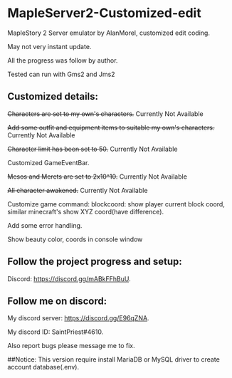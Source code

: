 # MapleServer2-Customized-edit
MapleStory 2 Server emulator by AlanMorel, customized edit coding.

May not very instant update.

All the progress was follow by author.

Tested can run with Gms2 and Jms2

## Customized details:
~~Characters are set to my own's characters.~~ Currently Not Available

~~Add some outfit and equipment items to suitable my own's characters.~~ Currently Not Available

~~Character limit has been set to 50.~~ Currently Not Available

Customized GameEventBar.

~~Mesos and Merets are set to 2x10^10.~~ Currently Not Available

~~All character awakened.~~ Currently Not Available

Customize game command: blockcoord: show player current block coord, similar minecraft's show XYZ coord(have difference).

Add some error handling.

Show beauty color, coords in console window

## Follow the project progress and setup:
Discord: https://discord.gg/mABkFFhBuU.

## Follow me on discord:
My discord server: https://discord.gg/E96qZNA.

My discord ID: SaintPriest#4610.

Also report bugs please message me to fix.

##Notice:
This version require install MariaDB or MySQL driver to create account database(.env).

